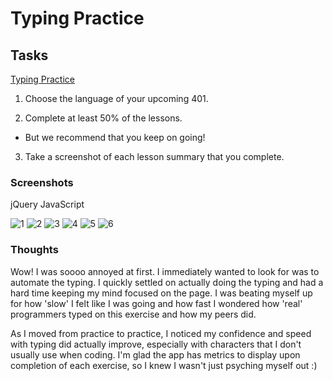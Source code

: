 # Typing Practice

## Tasks

[Typing Practice](https://typing.io/lessons)

1. Choose the language of your upcoming 401.

2. Complete at least 50% of the lessons.
  - But we recommend that you keep on going!

3. Take a screenshot of each lesson summary that you complete.

### Screenshots

jQuery JavaScript

![1](../../images/typing/1.png "1")
![2](../../images/typing/2.png "2")
![3](../../images/typing/3.png "3")
![4](../../images/typing/4.png "4")
![5](../../images/typing/5.png "5")
![6](../../images/typing/6.png "6")

### Thoughts

Wow! I was soooo annoyed at first. I immediately wanted to look for was to automate the typing. I quickly settled on actually doing the typing and had a hard time keeping my mind focused on the page. I was beating myself up for how 'slow' I felt like I was going and how fast I wondered how 'real' programmers typed on this exercise and how my peers did.

As I moved from practice to practice, I noticed my confidence and speed with typing did actually improve, especially with characters that I don't usually use when coding. I'm glad the app has metrics to display upon completion of each exercise, so I knew I wasn't just psyching myself out :)
